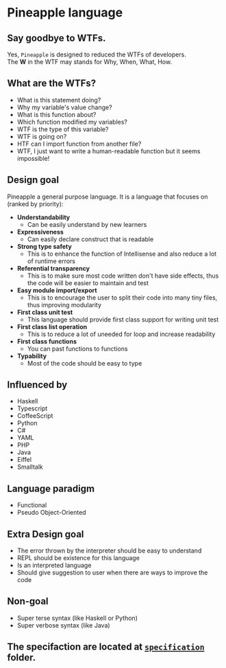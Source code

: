 # Pineapple language 
## Say goodbye to WTFs.
Yes, `Pineapple` is designed to reduced the WTFs of developers.  
The **W** in the WTF may stands for Why, When, What, How.

## What are the WTFs?
- What is this statement doing?
- Why my variable's value change?
- What is this function about?
- Which function modified my variables?
- WTF is the type of this variable?
- WTF is going on?
- HTF can I import function from another file?
- WTF, I just want to write a human-readable function but it seems impossible!

## Design goal
Pineapple  a general purpose language.
It is a language that focuses on (ranked by priority):
- **Understandability**
    - Can be easily understand by new learners
- **Expressiveness**
    - Can easily declare construct that is readable
- **Strong type safety**
    - This is to enhance the function of Intellisense and also reduce a lot of runtime errors
- **Referential transparency**
    - This is to make sure most code written don't have side effects, thus the code will be easier to maintain and test
- **Easy module import/export**
    - This is to encourage the user to split their code into many tiny files, thus improving modularity
- **First class unit test**
    - This language should provide first class support for writing unit test
- **First class list operation**
    - This is to reduce a lot of uneeded for loop and increase readability
- **First class functions**
    - You can past functions to functions
- **Typability**
    - Most of the code should be easy to type 


## Influenced by
- Haskell
- Typescript
- CoffeeScript
- Python
- C#
- YAML
- PHP
- Java
- Eiffel
- Smalltalk

## Language paradigm
- Functional
- Pseudo Object-Oriented

## Extra Design goal
- The error thrown by the interpreter should be easy to understand
- REPL should be existence for this language
- Is an interpreted language
- Should give suggestion to user when there are ways to improve the code

## Non-goal
- Super terse syntax (like Haskell or Python)
- Super verbose syntax (like Java)

## The specifaction are located at [`specification`](https://github.com/wongjiahau/Pineapple/tree/master/specification) folder.
